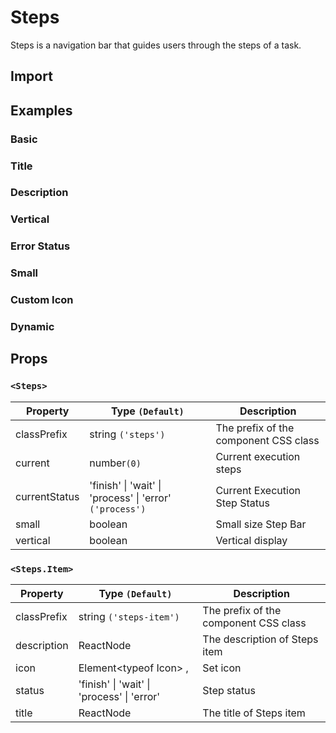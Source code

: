 # Steps

Steps is a navigation bar that guides users through the steps of a task.

## Import

<!--{include:(components/steps/fragments/import.md)}-->

## Examples

### Basic

<!--{include:`basic.md`}-->

### Title

<!--{include:`title.md`}-->

### Description

<!--{include:`description.md`}-->

### Vertical

<!--{include:`vertical.md`}-->

### Error Status

<!--{include:`status.md`}-->

### Small

<!--{include:`size.md`}-->

### Custom Icon

<!--{include:`icon.md`}-->

### Dynamic

<!--{include:`dynamic.md`}-->

## Props

### `<Steps>`

| Property      | Type `(Default)`                                                     | Description                           |
| ------------- | -------------------------------------------------------------------- | ------------------------------------- |
| classPrefix   | string `('steps')`                                                   | The prefix of the component CSS class |
| current       | number`(0)`                                                          | Current execution steps               |
| currentStatus | 'finish' &#124; 'wait' &#124; 'process' &#124; 'error' `('process')` | Current Execution Step Status         |
| small         | boolean                                                              | Small size Step Bar                   |
| vertical      | boolean                                                              | Vertical display                      |

### `<Steps.Item>`

| Property    | Type `(Default)`                                       | Description                           |
| ----------- | ------------------------------------------------------ | ------------------------------------- |
| classPrefix | string `('steps-item')`                                | The prefix of the component CSS class |
| description | ReactNode                                              | The description of Steps item         |
| icon        | Element&lt;typeof Icon&gt; ,                           | Set icon                              |
| status      | 'finish' &#124; 'wait' &#124; 'process' &#124; 'error' | Step status                           |
| title       | ReactNode                                              | The title of Steps item               |
